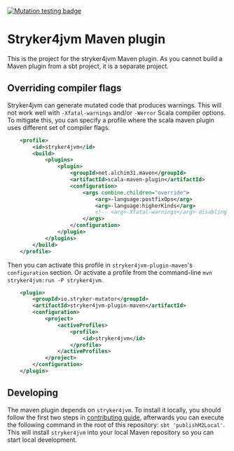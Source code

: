 [![Mutation testing badge](https://img.shields.io/endpoint?style=flat&url=https%3A%2F%2Fbadge-api.stryker-mutator.io%2Fgithub.com%2Fstryker-mutator%2Fstryker4s%2Fmaster%3Fmodule%3Dmaven-plugin)](https://dashboard.stryker-mutator.io/reports/github.com/stryker-mutator/stryker4s/master?module=maven-plugin)

# Stryker4jvm Maven plugin

This is the project for the stryker4jvm Maven plugin. As you cannot build a Maven plugin from a sbt project, it is a separate project.

## Overriding compiler flags

Stryker4jvm can generate mutated code that produces warnings.
This will not work well with `-Xfatal-warnings` and/or `-Werror` Scala compiler options.
To mitigate this, you can specify a profile where the scala maven plugin uses different set of compiler flags.

```xml
    <profile>
        <id>stryker4jvm</id>
        <build>
            <plugins>
                <plugin>
                    <groupId>net.alchim31.maven</groupId>
                    <artifactId>scala-maven-plugin</artifactId>
                    <configuration>
                        <args combine.children="override">
                            <arg>-language:postfixOps</arg>
                            <arg>-language:higherKinds</arg>
                            <!-- <arg>-Xfatal-warnings</arg> disabling for stryker4jvm -->
                        </args>
                    </configuration>
                </plugin>
            </plugins>
        </build>
    </profile>
```

Then you can activate this profile in `stryker4jvm-plugin-maven`'s `configuration` section. Or activate a profile from the command-line `mvn stryker4jvm:run -P stryker4jvm`.

```xml
    <plugin>
        <groupId>io.stryker-mutator</groupId>
        <artifactId>stryker4jvm-plugin-maven</artifactId>
        <configuration>
            <project>
                <activeProfiles>
                    <profile>
                        <id>stryker4jvm</id>
                    </profile>
                </activeProfiles>
            </project>
        </configuration>
    </plugin>
```

## Developing

The maven plugin depends on `stryker4jvm`. 
To install it locally, you should follow the first two steps in [contributing guide](../docs/contributing.md), afterwards you can execute the following command in the root of this repository: `sbt 'publishM2Local'`. 
This will install `stryker4jvm` into your local Maven repository so you can start local development.

